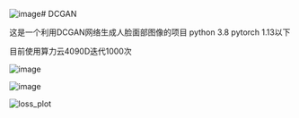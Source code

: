 ![image](https://github.com/user-attachments/assets/967b9b4c-5604-4ca5-8997-1166da28204e)# DCGAN

这是一个利用DCGAN网络生成人脸面部图像的项目
python 3.8
pytorch 1.13以下

目前使用算力云4090D迭代1000次




![image](https://github.com/user-attachments/assets/9a1766b2-dfac-4b54-be83-8ae6eccbe5e5)

![image](https://github.com/user-attachments/assets/fddbfb12-48b5-4234-9447-dd91f20145b3)

![loss_plot](https://github.com/user-attachments/assets/550c188f-0c82-414f-908b-11dbfb953a3b)
